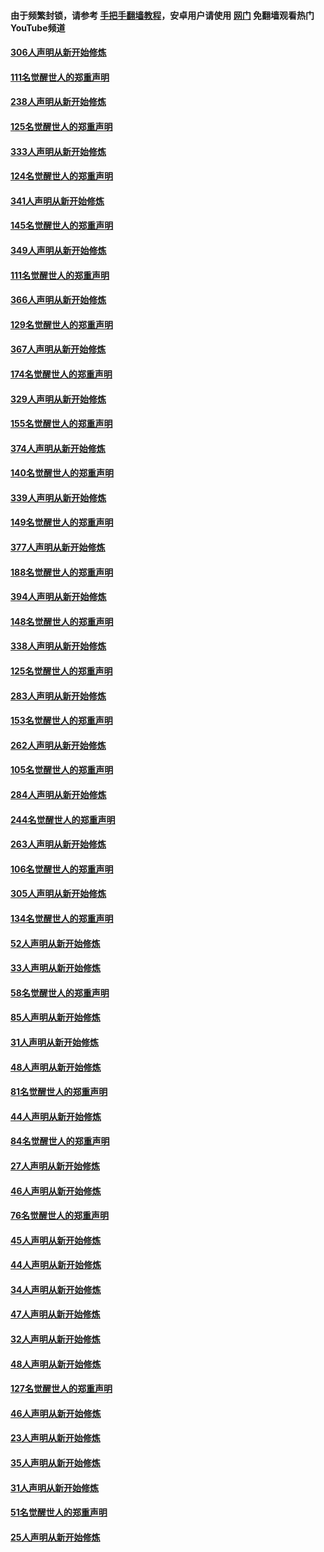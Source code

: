 #### 由于频繁封锁，请参考 [手把手翻墙教程](https://github.com/gfw-breaker/guides/wiki/)，安卓用户请使用 [网门](https://github.com/gfw-breaker/nogfw/blob/master/dl.md?t=07141000) 免翻墙观看热门YouTube频道 

#### [306人声明从新开始修炼](../pages/91/428076.md?t=07141000) 

#### [111名觉醒世人的郑重声明](../pages/91/428075.md?t=07141000) 

#### [238人声明从新开始修炼](../pages/91/427767.md?t=07141000) 

#### [125名觉醒世人的郑重声明](../pages/91/427766.md?t=07141000) 

#### [333人声明从新开始修炼](../pages/91/427525.md?t=07141000) 

#### [124名觉醒世人的郑重声明](../pages/91/427524.md?t=07141000) 

#### [341人声明从新开始修炼](../pages/91/427255.md?t=07141000) 

#### [145名觉醒世人的郑重声明](../pages/91/427254.md?t=07141000) 

#### [349人声明从新开始修炼](../pages/91/426969.md?t=07141000) 

#### [111名觉醒世人的郑重声明](../pages/91/426968.md?t=07141000) 

#### [366人声明从新开始修炼](../pages/91/426737.md?t=07141000) 

#### [129名觉醒世人的郑重声明](../pages/91/426736.md?t=07141000) 

#### [367人声明从新开始修炼](../pages/91/426421.md?t=07141000) 

#### [174名觉醒世人的郑重声明](../pages/91/426420.md?t=07141000) 

#### [329人声明从新开始修炼](../pages/91/426139.md?t=07141000) 

#### [155名觉醒世人的郑重声明](../pages/91/426138.md?t=07141000) 

#### [374人声明从新开始修炼](../pages/91/425811.md?t=07141000) 

#### [140名觉醒世人的郑重声明](../pages/91/425810.md?t=07141000) 

#### [339人声明从新开始修炼](../pages/91/425690.md?t=07141000) 

#### [149名觉醒世人的郑重声明](../pages/91/425689.md?t=07141000) 

#### [377人声明从新开始修炼](../pages/91/424867.md?t=07141000) 

#### [188名觉醒世人的郑重声明](../pages/91/424866.md?t=07141000) 

#### [394人声明从新开始修炼](../pages/91/423914.md?t=07141000) 

#### [148名觉醒世人的郑重声明](../pages/91/423913.md?t=07141000) 

#### [338人声明从新开始修炼](../pages/91/423540.md?t=07141000) 

#### [125名觉醒世人的郑重声明](../pages/91/423539.md?t=07141000) 

#### [283人声明从新开始修炼](../pages/91/423296.md?t=07141000) 

#### [153名觉醒世人的郑重声明](../pages/91/423295.md?t=07141000) 

#### [262人声明从新开始修炼](../pages/91/423004.md?t=07141000) 

#### [105名觉醒世人的郑重声明](../pages/91/423003.md?t=07141000) 

#### [284人声明从新开始修炼](../pages/91/422707.md?t=07141000) 

#### [244名觉醒世人的郑重声明](../pages/91/422706.md?t=07141000) 

#### [263人声明从新开始修炼](../pages/91/422553.md?t=07141000) 

#### [106名觉醒世人的郑重声明](../pages/91/422552.md?t=07141000) 

#### [305人声明从新开始修炼](../pages/91/422153.md?t=07141000) 

#### [134名觉醒世人的郑重声明](../pages/91/422152.md?t=07141000) 

#### [52人声明从新开始修炼](../pages/91/421846.md?t=07141000) 

#### [33人声明从新开始修炼](../pages/91/421804.md?t=07141000) 

#### [58名觉醒世人的郑重声明](../pages/91/421845.md?t=07141000) 

#### [85人声明从新开始修炼](../pages/91/421769.md?t=07141000) 

#### [31人声明从新开始修炼](../pages/91/421763.md?t=07141000) 

#### [48人声明从新开始修炼](../pages/91/421605.md?t=07141000) 

#### [81名觉醒世人的郑重声明](../pages/91/421656.md?t=07141000) 

#### [44人声明从新开始修炼](../pages/91/421544.md?t=07141000) 

#### [84名觉醒世人的郑重声明](../pages/91/421543.md?t=07141000) 

#### [27人声明从新开始修炼](../pages/91/421465.md?t=07141000) 

#### [46人声明从新开始修炼](../pages/91/421454.md?t=07141000) 

#### [76名觉醒世人的郑重声明](../pages/91/421453.md?t=07141000) 

#### [45人声明从新开始修炼](../pages/91/421452.md?t=07141000) 

#### [44人声明从新开始修炼](../pages/91/421422.md?t=07141000) 

#### [34人声明从新开始修炼](../pages/91/421322.md?t=07141000) 

#### [47人声明从新开始修炼](../pages/91/421264.md?t=07141000) 

#### [32人声明从新开始修炼](../pages/91/421225.md?t=07141000) 

#### [48人声明从新开始修炼](../pages/91/421202.md?t=07141000) 

#### [127名觉醒世人的郑重声明](../pages/91/421224.md?t=07141000) 

#### [46人声明从新开始修炼](../pages/91/421203.md?t=07141000) 

#### [23人声明从新开始修炼](../pages/91/421138.md?t=07141000) 

#### [35人声明从新开始修炼](../pages/91/421122.md?t=07141000) 

#### [31人声明从新开始修炼](../pages/91/421081.md?t=07141000) 

#### [51名觉醒世人的郑重声明](../pages/91/421080.md?t=07141000) 

#### [25人声明从新开始修炼](../pages/91/421020.md?t=07141000) 

